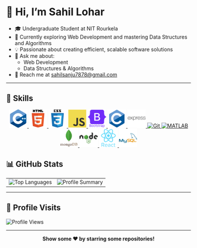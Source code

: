 # 👋 Hi, I’m Sahil Lohar  

- 🎓 Undergraduate Student at NIT Rourkela  
- 🌱 Currently exploring Web Development and mastering Data Structures and Algorithms  
- 💡 Passionate about creating efficient, scalable software solutions  
- 💬 Ask me about:  
  - Web Development  
  - Data Structures & Algorithms  
- 📧 Reach me at [sahilsanju7878@gmail.com](mailto:sahilsanju7878@gmail.com)  

---

## 🚀 Skills  

<p align="center">  
  <!-- C++ Icon -->
  <a href="https://www.cplusplus.com/" target="_blank"> 
    <img src="https://raw.githubusercontent.com/devicons/devicon/master/icons/cplusplus/cplusplus-original.svg" alt="C++" width="50" height="50"/> 
  </a>  

  <!-- HTML Icon -->
  <a href="https://www.w3schools.com/html/" target="_blank"> 
    <img src="https://raw.githubusercontent.com/devicons/devicon/master/icons/html5/html5-original-wordmark.svg" alt="HTML" width="50" height="50"/> 
  </a>  
  
  <!-- CSS Icon -->
  <a href="https://www.w3schools.com/css/" target="_blank"> 
    <img src="https://raw.githubusercontent.com/devicons/devicon/master/icons/css3/css3-original-wordmark.svg" alt="CSS" width="50" height="50"/> 
  </a>  
  
  <!-- JavaScript Icon -->
  <a href="https://www.w3schools.com/js/" target="_blank"> 
    <img src="https://raw.githubusercontent.com/devicons/devicon/master/icons/javascript/javascript-original.svg" alt="JavaScript" width="50" height="50"/> 
  </a>  

  <!-- Bootstrap Icon -->
  <a href="https://getbootstrap.com" target="_blank"> 
    <img src="https://raw.githubusercontent.com/devicons/devicon/master/icons/bootstrap/bootstrap-plain-wordmark.svg" alt="Bootstrap" width="50" height="50"/> 
  </a>  

  <!-- C Icon -->
  <a href="https://www.cprogramming.com/" target="_blank"> 
    <img src="https://raw.githubusercontent.com/devicons/devicon/master/icons/c/c-original.svg" alt="C" width="50" height="50"/> 
  </a>  
  
  <!-- Express.js Icon -->
  <a href="https://expressjs.com" target="_blank"> 
    <img src="https://raw.githubusercontent.com/devicons/devicon/master/icons/express/express-original-wordmark.svg" alt="Express.js" width="50" height="50"/> 
  </a>  

  <!-- Git Icon -->
  <a href="https://git-scm.com/" target="_blank"> 
    <img src="https://www.vectorlogo.zone/logos/git-scm/git-scm-icon.svg" alt="Git" width="50" height="50"/> 
  </a>  

  <!-- MATLAB Icon -->
  <a href="https://www.mathworks.com/products/matlab.html" target="_blank"> 
    <img src="https://upload.wikimedia.org/wikipedia/commons/2/21/Matlab_Logo.png" alt="MATLAB" width="50" height="50"/> 
  </a>  

  <!-- MongoDB Icon -->
  <a href="https://www.mongodb.com/" target="_blank"> 
    <img src="https://raw.githubusercontent.com/devicons/devicon/master/icons/mongodb/mongodb-original-wordmark.svg" alt="MongoDB" width="50" height="50"/> 
  </a>  

  <!-- Node.js Icon -->
  <a href="https://nodejs.org" target="_blank"> 
    <img src="https://raw.githubusercontent.com/devicons/devicon/master/icons/nodejs/nodejs-original-wordmark.svg" alt="Node.js" width="50" height="50"/> 
  </a>  

  <!-- React.js Icon -->
  <a href="https://reactjs.org/" target="_blank"> 
    <img src="https://raw.githubusercontent.com/devicons/devicon/master/icons/react/react-original-wordmark.svg" alt="React.js" width="50" height="50"/> 
  </a> 

  <!-- MySQL Icon -->
  <a href="https://www.mysql.com/" target="_blank"> 
    <img src="https://raw.githubusercontent.com/devicons/devicon/master/icons/mysql/mysql-original-wordmark.svg" alt="MySQL" width="50" height="50"/> 
  </a>  
</p>  


## 📊 GitHub Stats  

<table style="margin: auto; width: 100%;">  
<tr>  
  <td align="center">  
    <img width="350em" src="https://github-readme-stats.vercel.app/api/top-langs?username=Sahil7811&show_icons=true&locale=en&layout=compact&theme=radical&cache_seconds=1800" alt="Top Languages"/>  
  </td>  
  <td align="center">  
    <img width="600em" src="https://github-profile-summary-cards.vercel.app/api/cards/profile-details?username=Sahil7811&theme=radical&cache_seconds=1800" alt="Profile Summary"/>  
  </td>  
</tr>  
</table>


---

## 🧾 **Profile Visits**  

![Profile Views](https://komarev.com/ghpvc/?username=Sahil7811&label=Profile%20Views&color=0e75b6&style=flat)

---

<div align="center">  
  <b>Show some ❤️ by starring some repositories!</b>  
</div> 

